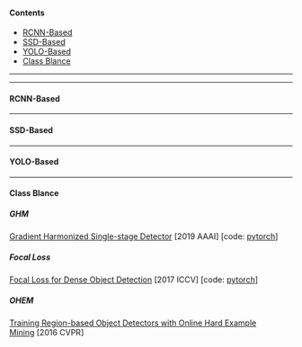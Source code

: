 #### Contents
- [RCNN-Based](#rcnn-based)	
- [SSD-Based](#ssd-based)
- [YOLO-Based](#yolo-based)
- [Class Blance](#others)

------

------

#### RCNN-Based

------

#### SSD-Based

------

#### YOLO-Based

------

#### Class Blance

##### GHM
[ Gradient Harmonized Single-stage Detector](https://arxiv.org/abs/1811.05181)&nbsp;[2019 AAAI]&nbsp;[code: [pytorch](https://github.com/libuyu/GHM_Detection)]

##### Focal Loss
[Focal Loss for Dense Object Detection](https://arxiv.org/abs/1708.02002)&nbsp;[2017 ICCV]&nbsp;[code: [pytorch](https://github.com/facebookresearch/Detectron)]

##### OHEM
[Training Region-based Object Detectors with Online Hard Example Mining](https://arxiv.org/abs/1604.03540)&nbsp;[2016 CVPR]